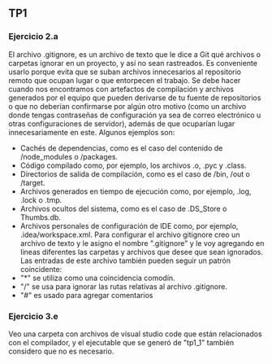 ## TP1
### Ejercicio 2.a 
El archivo .gitignore, es un archivo de texto que le dice a Git qué archivos o carpetas ignorar en un proyecto, y así no sean rastreados.
Es conveniente usarlo porque evita que se suban archivos innecesarios al repositorio remoto que ocupan lugar o que entorpecen el trabajo. 
Se debe hacer cuando nos encontramos con artefactos de compilación y archivos generados por el equipo que pueden derivarse de tu fuente de repositorios o que no deberían confirmarse por algún otro motivo (como un archivo donde tengas contraseñas de configuración ya sea de correo electrónico u otras configuraciones de servidor), además de que ocuparían lugar innecesariamente en este. 
Algunos ejemplos son:
- Cachés de dependencias, como es el caso del contenido de /node_modules o /packages.
- Código compilado como, por ejemplo, los archivos .o, .pyc y .class.
- Directorios de salida de compilación, como es el caso de /bin, /out o /target.
- Archivos generados en tiempo de ejecución como, por ejemplo, .log, .lock o .tmp.
- Archivos ocultos del sistema, como es el caso de .DS_Store o Thumbs.db.
- Archivos personales de configuración de IDE como, por ejemplo, .idea/workspace.xml.
Para configurar el archivo gitignore creo un archivo de texto y le asigno el nombre ".gitignore" y le voy agregando en lineas diferentes las carpetas y archivos que desee que sean ignorados.   
Las entradas de este archivo también pueden seguir un patrón coincidente:
- "*" se utiliza como una coincidencia comodín.
- "/" se usa para ignorar las rutas relativas al archivo .gitignore.
- "#" es usado para agregar comentarios

### Ejercicio 3.e 
Veo una carpeta con archivos de visual studio code que están relacionados con el compilador, y el ejecutable que se generó de "tp1_1" también considero que no es necesario.
